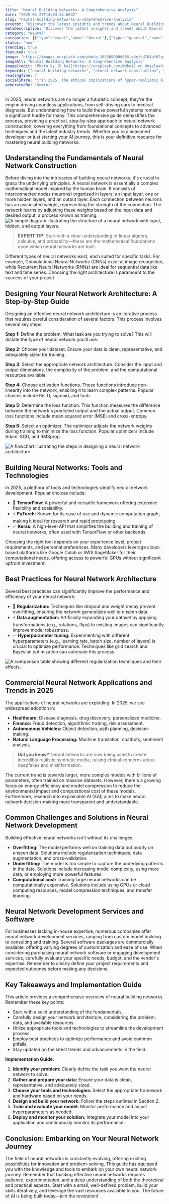 ```yaml
---
title: "Neural Building Networks: A Comprehensive Analysis"
date: "2025-03-23T14:04:34.664Z"
slug: "neural-building-networks-a-comprehensive-analysis"
excerpt: "Discover the latest insights and trends about Neural Building Networks. This comprehensive guide covers everything you need to know about Neural Building Networks in 2025."
metaDescription: "Discover the latest insights and trends about Neural Building Networks. This comprehensive guide covers everything you need to know about Neural Building N..."
category: "Neural"
categories: [{"type":"exact","name":"Neural"},{"type":"general","name":"Computer Science"},{"type":"medium","name":"Artificial Intelligence"},{"type":"specific","name":"Deep Learning"},{"type":"niche","name":"Graph Neural Networks"}]
status: "new"
trending: true
featured: true
image: "https://images.unsplash.com/photo-1655890006065-edefcd764af6?q=85&w=1200&fit=max&fm=webp&auto=compress"
imageAlt: "Neural Building Networks: A Comprehensive Analysis"
imageCredit: "Photo by [D koi](https://unsplash.com/@dkoi) on Unsplash"
keywords: ["neural building networks", "neural network construction", "building neural networks tutorial", "best practices neural network architecture", "design neural networks", "neural network building tools", "commercial neural network applications", "buy neural network software", "neural network development services", "how to build a neural network from scratch"]
readingTime: 7
socialShare: "\"In 2025, the ethical implications of hyper-realistic AI-generated media are as important as the technological advancements themselves.  Building responsible AI requires careful consideration of potential societal impacts.\""
generatedBy: "Gemini"
---
```




In 2025, neural networks are no longer a futuristic concept; they're the engine driving countless applications, from self-driving cars to medical diagnosis.  But understanding how to build these powerful systems remains a significant hurdle for many. This comprehensive guide demystifies the process, providing a practical, step-by-step approach to neural network construction, covering everything from foundational concepts to advanced techniques and the latest industry trends. Whether you're a seasoned developer or just starting your AI journey, this is your definitive resource for mastering neural building networks.

## Understanding the Fundamentals of Neural Network Construction

Before diving into the intricacies of building neural networks, it's crucial to grasp the underlying principles.  A neural network is essentially a complex mathematical model inspired by the human brain.  It consists of interconnected nodes (neurons) organized in layers: an input layer, one or more hidden layers, and an output layer.  Each connection between neurons has an associated weight, representing the strength of the connection.  The network learns by adjusting these weights based on the input data and desired output, a process known as training. ![A simple diagram illustrating the structure of a neural network with input, hidden, and output layers.](https://images.unsplash.com/photo-1523285367489-d38aec03b6bd?q=85&w=1200&fit=max&fm=webp&auto=compress)

> **EXPERT TIP:**  Start with a clear understanding of linear algebra, calculus, and probability—these are the mathematical foundations upon which neural networks are built.

Different types of neural networks exist, each suited for specific tasks.  For example, Convolutional Neural Networks (CNNs) excel at image recognition, while Recurrent Neural Networks (RNNs) are ideal for sequential data like text and time series.  Choosing the right architecture is paramount to the success of your project.

## Designing Your Neural Network Architecture: A Step-by-Step Guide

Designing an effective neural network architecture is an iterative process that requires careful consideration of several factors. This process involves several key steps:

**Step 1:** Define the problem.  What task are you trying to solve?  This will dictate the type of neural network you'll use.

**Step 2:** Choose your dataset.  Ensure your data is clean, representative, and adequately sized for training.

**Step 3:** Select the appropriate network architecture.  Consider the input and output dimensions, the complexity of the problem, and the computational resources available.

**Step 4:** Choose activation functions.  These functions introduce non-linearity into the network, enabling it to learn complex patterns.  Popular choices include ReLU, sigmoid, and tanh.

**Step 5:** Determine the loss function.  This function measures the difference between the network's predicted output and the actual output.  Common loss functions include mean squared error (MSE) and cross-entropy.

**Step 6:** Select an optimizer.  The optimizer adjusts the network weights during training to minimize the loss function.  Popular optimizers include Adam, SGD, and RMSprop.

![A flowchart illustrating the steps in designing a neural network architecture.](https://images.unsplash.com/photo-1573804432509-189cac6f9366?q=85&w=1200&fit=max&fm=webp&auto=compress)

## Building Neural Networks: Tools and Technologies

In 2025, a plethora of tools and technologies simplify neural network development. Popular choices include:

* 🔑 **TensorFlow:** A powerful and versatile framework offering extensive flexibility and scalability.
* ⚡ **PyTorch:** Known for its ease of use and dynamic computation graph, making it ideal for research and rapid prototyping.
* ✅ **Keras:** A high-level API that simplifies the building and training of neural networks, often used with TensorFlow or other backends.

Choosing the right tool depends on your experience level, project requirements, and personal preferences.  Many developers leverage cloud-based platforms like Google Colab or AWS SageMaker for their computational needs, offering access to powerful GPUs without significant upfront investment.

## Best Practices for Neural Network Architecture

Several best practices can significantly improve the performance and efficiency of your neural network:

* 🔑 **Regularization:** Techniques like dropout and weight decay prevent overfitting, ensuring the network generalizes well to unseen data.
* ⚡ **Data augmentation:**  Artificially expanding your dataset by applying transformations (e.g., rotations, flips) to existing images can significantly improve model robustness.
* ✅ **Hyperparameter tuning:** Experimenting with different hyperparameters (e.g., learning rate, batch size, number of layers) is crucial to optimize performance.  Techniques like grid search and Bayesian optimization can automate this process.

![A comparison table showing different regularization techniques and their effects.](https://images.unsplash.com/photo-1597007519573-0575fd4cc96b?q=85&w=1200&fit=max&fm=webp&auto=compress)

##  Commercial Neural Network Applications and Trends in 2025

The applications of neural networks are exploding.  In 2025, we see widespread adoption in:

* **Healthcare:**  Disease diagnosis, drug discovery, personalized medicine.
* **Finance:** Fraud detection, algorithmic trading, risk assessment.
* **Autonomous Vehicles:**  Object detection, path planning, decision-making.
* **Natural Language Processing:**  Machine translation, chatbots, sentiment analysis.

> **Did you know?**  Neural networks are now being used to create incredibly realistic synthetic media, raising ethical concerns about deepfakes and misinformation.

The current trend is towards larger, more complex models with billions of parameters, often trained on massive datasets.  However, there's a growing focus on energy efficiency and model compression to reduce the environmental impact and computational cost of these models.  Furthermore, research into explainable AI (XAI) aims to make neural network decision-making more transparent and understandable.

## Common Challenges and Solutions in Neural Network Development

Building effective neural networks isn't without its challenges:

* **Overfitting:** The model performs well on training data but poorly on unseen data.  Solutions include regularization techniques, data augmentation, and cross-validation.
* **Underfitting:** The model is too simple to capture the underlying patterns in the data.  Solutions include increasing model complexity, using more data, or employing more powerful features.
* **Computational cost:** Training large neural networks can be computationally expensive.  Solutions include using GPUs or cloud computing resources, model compression techniques, and transfer learning.

##  Neural Network Development Services and Software

For businesses lacking in-house expertise, numerous companies offer neural network development services, ranging from custom model building to consulting and training.  Several software packages are commercially available, offering varying degrees of customization and ease of use.  When considering purchasing neural network software or engaging development services, carefully evaluate your specific needs, budget, and the vendor's expertise.  Remember to clearly define your project requirements and expected outcomes before making any decisions.

## Key Takeaways and Implementation Guide

This article provides a comprehensive overview of neural building networks. Remember these key points:

*  Start with a solid understanding of the fundamentals.
*  Carefully design your network architecture, considering the problem, data, and available resources.
*  Utilize appropriate tools and technologies to streamline the development process.
*  Employ best practices to optimize performance and avoid common pitfalls.
*  Stay updated on the latest trends and advancements in the field.

**Implementation Guide:**

1.  **Identify your problem:** Clearly define the task you want the neural network to solve.
2.  **Gather and prepare your data:** Ensure your data is clean, representative, and adequately sized.
3.  **Choose your tools and technologies:** Select the appropriate framework and hardware based on your needs.
4.  **Design and build your network:**  Follow the steps outlined in Section 2.
5.  **Train and evaluate your model:** Monitor performance and adjust hyperparameters as needed.
6.  **Deploy and monitor your solution:** Integrate your model into your application and continuously monitor its performance.

## Conclusion: Embarking on Your Neural Network Journey

The field of neural networks is constantly evolving, offering exciting possibilities for innovation and problem-solving.  This guide has equipped you with the knowledge and tools to embark on your own neural network journey.  Remember that building effective neural networks requires patience, experimentation, and a deep understanding of both the theoretical and practical aspects.  Start with a small, well-defined problem, build your skills iteratively, and leverage the vast resources available to you.  The future of AI is being built today—join the revolution!

